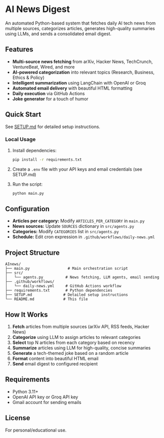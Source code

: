 # AI News Digest

An automated Python-based system that fetches daily AI tech news from multiple sources, categorizes articles, generates high-quality summaries using LLMs, and sends a consolidated email digest.

## Features

- **Multi-source news fetching** from arXiv, Hacker News, TechCrunch, VentureBeat, Wired, and more
- **AI-powered categorization** into relevant topics (Research, Business, Ethics & Policy)
- **Intelligent summarization** using LangChain with OpenAI or Groq
- **Automated email delivery** with beautiful HTML formatting
- **Daily execution** via GitHub Actions
- **Joke generator** for a touch of humor

## Quick Start

See [SETUP.md](SETUP.md) for detailed setup instructions.

### Local Usage

1. Install dependencies:
   ```bash
   pip install -r requirements.txt
   ```

2. Create a `.env` file with your API keys and email credentials (see SETUP.md)

3. Run the script:
   ```bash
   python main.py
   ```

## Configuration

- **Articles per category:** Modify `ARTICLES_PER_CATEGORY` in `main.py`
- **News sources:** Update `SOURCES` dictionary in `src/agents.py`
- **Categories:** Modify `CATEGORIES` list in `src/agents.py`
- **Schedule:** Edit cron expression in `.github/workflows/daily-news.yml`

## Project Structure

```
AInews/
├── main.py                 # Main orchestration script
├── src/
│   └── agents.py          # News fetching, LLM agents, email sending
├── .github/workflows/
│   └── daily-news.yml     # GitHub Actions workflow
├── requirements.txt       # Python dependencies
├── SETUP.md              # Detailed setup instructions
└── README.md             # This file
```

## How It Works

1. **Fetch** articles from multiple sources (arXiv API, RSS feeds, Hacker News)
2. **Categorize** using LLM to assign articles to relevant categories
3. **Select** top N articles from each category based on recency
4. **Summarize** articles using LLM for high-quality, concise summaries
5. **Generate** a tech-themed joke based on a random article
6. **Format** content into beautiful HTML email
7. **Send** email digest to configured recipient

## Requirements

- Python 3.11+
- OpenAI API key or Groq API key
- Gmail account for sending emails

## License

For personal/educational use.


